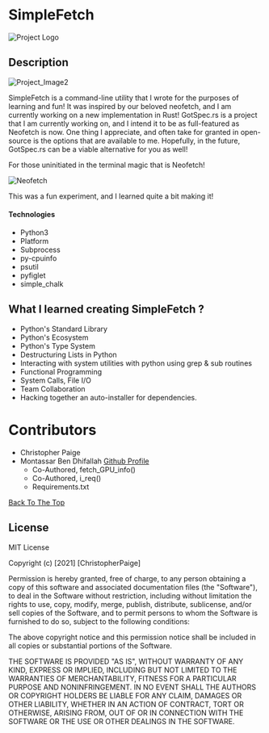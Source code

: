 # SimpleFetch



![Project Logo](https://i.postimg.cc/xTV41LPx/Simple-Fetch.png)



## Description
![Project_Image2](https://i.postimg.cc/jdbsqPJZ/simple-fetch.png)

SimpleFetch is a command-line utility that I wrote for the purposes of learning and fun!
It was inspired by our beloved neofetch, and I am currently working on a new implementation in Rust!
GotSpec.rs is a project that I am currently working on, and I intend it to be as full-featured as Neofetch is now. One thing I appreciate, and often take for granted in open-source is the options that are available to me. Hopefully, in the future, GotSpec.rs can be a viable alternative for you as well!


For those uninitiated in the terminal magic that is Neofetch!

![Neofetch](https://github.com/dylanaraps/neofetch) 


This was a fun experiment, and I learned quite a bit making it! 

#### Technologies

- Python3
- Platform
- Subprocess
- py-cpuinfo
- psutil
- pyfiglet
- simple_chalk


## What I learned creating SimpleFetch ?

- Python's Standard Library
- Python's Ecosystem
- Python's Type System
- Destructuring Lists in Python
- Interacting with system utilities with python using grep & sub routines
- Functional Programming
- System Calls, File I/O
- Team Collaboration
- Hacking together an auto-installer for dependencies.

# Contributors
- Christopher Paige
- Montassar Ben Dhifallah [Github Profile](https://github.com/Momentum-TN)
  - Co-Authored, fetch_GPU_info()
  - Co-Authored, i_req()
  - Requirements.txt

[Back To The Top](#SimpleFetch)
## License

MIT License

Copyright (c) [2021] [ChristopherPaige]

Permission is hereby granted, free of charge, to any person obtaining a copy
of this software and associated documentation files (the "Software"), to deal
in the Software without restriction, including without limitation the rights
to use, copy, modify, merge, publish, distribute, sublicense, and/or sell
copies of the Software, and to permit persons to whom the Software is
furnished to do so, subject to the following conditions:

The above copyright notice and this permission notice shall be included in all
copies or substantial portions of the Software.

THE SOFTWARE IS PROVIDED "AS IS", WITHOUT WARRANTY OF ANY KIND, EXPRESS OR
IMPLIED, INCLUDING BUT NOT LIMITED TO THE WARRANTIES OF MERCHANTABILITY,
FITNESS FOR A PARTICULAR PURPOSE AND NONINFRINGEMENT. IN NO EVENT SHALL THE
AUTHORS OR COPYRIGHT HOLDERS BE LIABLE FOR ANY CLAIM, DAMAGES OR OTHER
LIABILITY, WHETHER IN AN ACTION OF CONTRACT, TORT OR OTHERWISE, ARISING FROM,
OUT OF OR IN CONNECTION WITH THE SOFTWARE OR THE USE OR OTHER DEALINGS IN THE
SOFTWARE.



